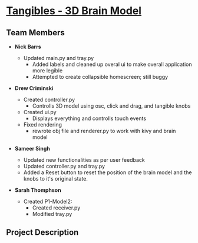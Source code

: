 # [Tangibles - 3D Brain Model](https://github.com/acrimin/tangibles)
## Team Members
* <b>Nick Barrs</b>
  * Updated main.py and tray.py
    * Added labels and cleaned up overal ui to make overall application more legible
    * Attempted to create collapsible homescreen; still
      buggy
* <b>Drew Criminski</b>
  * Created controller.py
    * Controlls 3D model using osc, click and drag, and tangible knobs
  * Created ui.py
    * Displays everything and controlls touch events
  * Fixed rendering
    * rewrote obj file and renderer.py to work with kivy and brain model
  
* <b>Sameer Singh</b>
     * Updated new functionalities as per user feedback
     * Updated controller.py and tray.py
     * Added a Reset button to reset the position of the brain model and the knobs to it's original state.
* <b>Sarah Thomphson</b>
  * Created P1-Model2:
    * Created receiver.py
    * Modified tray.py

## Project Description
